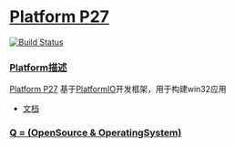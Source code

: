 ﻿# [Platform P27](https://github.com/OS-Q/P27)

[![Build Status](https://github.com/OS-Q/P27/workflows/P27/badge.svg)](https://github.com/OS-Q/P27/actions)

### [Platform描述](https://github.com/OS-Q/P27/wiki)

[Platform P27](https://github.com/OS-Q/P27) 基于[PlatformIO](https://github.com/platformio/platformio-core)开发框架，用于构建win32应用

* [文档](http://docs.os-q.com/platforms/windows_x86.html)

### [Q = (OpenSource & OperatingSystem) ](http://www.OS-Q.com)
